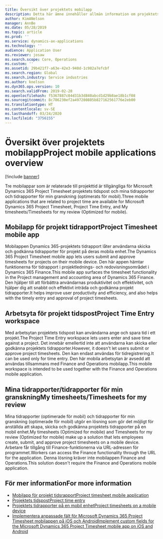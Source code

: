 ```yaml
---
title: Översikt över projektets mobilapp
description: Detta här ämne innehåller allmän information om projektets tidsrelaterade appar för Microsoft Dynamics 365 Project Timesheet, projekttid och mina tidrapporter/tidrapporter som är tillgängliga på en mobil enhet.
author: KimANelson
manager: AnnBe
ms.date: 05/28/2019
ms.topic: article
ms.prod: ''
ms.service: dynamics-ax-applications
ms.technology: ''
audience: Application User
ms.reviewer: josaw
ms.search.scope: Core, Operations
ms.custom: ''
ms.assetid: 29b421f7-a63e-42e3-940d-1c982a7efcbf
ms.search.region: Global
ms.search.industry: Service industries
ms.author: knelson
ms.dyn365.ops.version: 10
ms.search.validFrom: 2019-02-28
ms.openlocfilehash: f5367887c04d31b3d840abcd1d29b8ae18b1cf08
ms.sourcegitcommit: 8c786230ef2a497280885b827162561776e2eb00
ms.translationtype: HT
ms.contentlocale: sv-SE
ms.lasthandoff: 03/24/2020
ms.locfileid: "3756155"
---
```

# <a name="project-mobile-applications-overview"></a><span data-ttu-id="9f23f-103">Översikt över projektets mobilapp</span><span class="sxs-lookup"><span data-stu-id="9f23f-103">Project mobile applications overview</span></span>

[!include [banner](../includes/banner.md)]

<span data-ttu-id="9f23f-104">Tre mobilappar som är relaterade till projekttid är tillgängliga för Microsoft Dynamics 365 Project Timesheet projektets tidspost och mina tidrapporter och tidrapporter för min granskning (optimerats för mobil).</span><span class="sxs-lookup"><span data-stu-id="9f23f-104">Three mobile applications that are related to project time are available for Microsoft Dynamics 365 Project Timesheet, Project Time Entry, and My timesheets/Timesheets for my review (Optimized for mobile).</span></span>

## <a name="project-timesheet-mobile-app"></a><span data-ttu-id="9f23f-105">Mobilapp för projekt tidrapport</span><span class="sxs-lookup"><span data-stu-id="9f23f-105">Project Timesheet mobile app</span></span>

<span data-ttu-id="9f23f-106">Mobilappen Dynamics 365-projektets tidrapport låter användarna skicka och godkänna tidrapporter för projekt på deras mobila enhet.</span><span class="sxs-lookup"><span data-stu-id="9f23f-106">The Dynamics 365 Project Timesheet mobile app lets users submit and approve timesheets for projects on their mobile device.</span></span> <span data-ttu-id="9f23f-107">Den här appen hämtar funktionerna för tidrapport i projektlednings- och redovisningsområdet i Dynamics 365 Finance.</span><span class="sxs-lookup"><span data-stu-id="9f23f-107">This mobile app surfaces the timesheet functionality in the Project management and accounting area of Dynamics 365 Finance.</span></span> <span data-ttu-id="9f23f-108">Den hjälper till att förbättra användarnas produktivitet och effektivitet, och hjälper dig att snabbt och effektivt inträda och godkänna projekt tidrapporter.</span><span class="sxs-lookup"><span data-stu-id="9f23f-108">It helps improve user productivity and efficiency, and also helps with the timely entry and approval of project timesheets.</span></span>

## <a name="project-time-entry-workspace"></a><span data-ttu-id="9f23f-109">Arbetsyta för projekt tidspost</span><span class="sxs-lookup"><span data-stu-id="9f23f-109">Project Time Entry workspace</span></span>

<span data-ttu-id="9f23f-110">Med arbetsytan projektets tidspost kan användarna ange och spara tid i ett projekt.</span><span class="sxs-lookup"><span data-stu-id="9f23f-110">The Project Time Entry workspace lets users enter and save time against a project.</span></span> <span data-ttu-id="9f23f-111">Det innebär emellertid inte att användarna kan skicka eller godkänna projektets tidrapporter.</span><span class="sxs-lookup"><span data-stu-id="9f23f-111">However, it doesn't let users submit or approve project timesheets.</span></span> <span data-ttu-id="9f23f-112">Den kan endast användas för tidregistrering.</span><span class="sxs-lookup"><span data-stu-id="9f23f-112">It can be used only for time entry.</span></span> <span data-ttu-id="9f23f-113">Den här mobila arbetsytan är avsedd att användas tillsammans med Finance and Operations mobilapp.</span><span class="sxs-lookup"><span data-stu-id="9f23f-113">This mobile workspace is intended to be used together with the Finance and Operations mobile application.</span></span>

## <a name="my-timesheetstimesheets-for-my-review"></a><span data-ttu-id="9f23f-114">Mina tidrapporter/tidrapporter för min granskning</span><span class="sxs-lookup"><span data-stu-id="9f23f-114">My timesheets/Timesheets for my review</span></span>

<span data-ttu-id="9f23f-115">Mina tidrapporter (optimerade för mobil) och tidrapporter för min granskning (optimerade för mobil) utgör en lösning som gör det möjligt för anställda att skapa, skicka och godkänna projektets tidrapporter på en mobil enhet.</span><span class="sxs-lookup"><span data-stu-id="9f23f-115">My timesheets (Optimized for mobile) and Timesheets for my review (Optimized for mobile) make up a solution that lets employees create, submit, and approve project timesheets on a mobile device.</span></span> <span data-ttu-id="9f23f-116">Arbetare får tillgång till Finance-funktionerna via URL-adressen för programmet.</span><span class="sxs-lookup"><span data-stu-id="9f23f-116">Workers can access the Finance functionality through the URL for the application.</span></span> <span data-ttu-id="9f23f-117">Denna lösning kräver inte mobilappen Finance and Operations.</span><span class="sxs-lookup"><span data-stu-id="9f23f-117">This solution doesn't require the Finance and Operations mobile application.</span></span>

## <a name="for-more-information"></a><span data-ttu-id="9f23f-118">För mer information</span><span class="sxs-lookup"><span data-stu-id="9f23f-118">For more information</span></span>

- [<span data-ttu-id="9f23f-119">Mobilapp för projekt tidsrapport</span><span class="sxs-lookup"><span data-stu-id="9f23f-119">Project timesheet mobile application</span></span>](project-timesheet.md)
- [<span data-ttu-id="9f23f-120">Projektets tidspost</span><span class="sxs-lookup"><span data-stu-id="9f23f-120">Project time entry</span></span>]( project-time-entry-mobile-workspace.md)
- [<span data-ttu-id="9f23f-121">Projektets tidrapporter på en mobil enhet</span><span class="sxs-lookup"><span data-stu-id="9f23f-121">Project timesheets on a mobile device</span></span>](Mobile-timesheets.md)
- [<span data-ttu-id="9f23f-122">Implementera anpassade fält för Microsoft Dynamics 365 Project Timesheet mobilappen på iOS och Android</span><span class="sxs-lookup"><span data-stu-id="9f23f-122">Implement custom fields for the Microsoft Dynamics 365 Project Timesheet mobile app on iOS and Android</span></span>](custom-fields-mobile.md)
